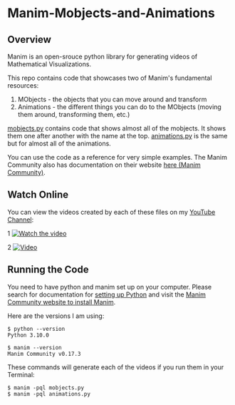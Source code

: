 # Manim-Mobjects-and-Animations

## Overview

Manim is an open-srouce python library for generating videos of Mathematical Visualizations. 

This repo contains code that showcases two of Manim's fundamental resources:
1. MObjects - the objects that you can move around and transform
2. Animations - the different things you can do to the MObjects (moving them around, transforming them, etc.)

[mobjects.py](./mobjects.py) contains code that shows almost all of the mobjects. It shows them one after another with the name at the top. [animations.py](./animations.py) is the same but for almost all of the animations. 

You can use the code as a reference for very simple examples. The Manim Community also has documentation on their website [here (Manim Community)](https://docs.manim.community/en/stable/reference.html). 


## Watch Online

You can view the videos created by each of these files on my [YouTube Channel](https://www.youtube.com/channel/UC3xlS5T2M6we94bCsYneNXA): 

1
[![Watch the video](https://www.youtube.com/watch?v=bCsk6hnMO5w/default.jpg)](https://www.youtube.com/watch?v=bCsk6hnMO5w)

2
[![Video](https://www.youtube.com/watch?v=5qj3b7DY5oA/maxresdefault.jpg)](https://www.youtube.com/watch?v=5qj3b7DY5oA)


## Running the Code
You need to have python and manim set up on your computer. Please search for documentation for [setting up Python](https://www.youtube.com/watch?v=M323OL6K5vs) and visit the [Manim Community website to install Manim](https://docs.manim.community/en/stable/installation.html).  

Here are the versions I am using:  
```
$ python --version
Python 3.10.0

$ manim --version
Manim Community v0.17.3
```

These commands will generate each of the videos if you run them in your Terminal:  
```
$ manim -pql mobjects.py
$ manim -pql animations.py
```
